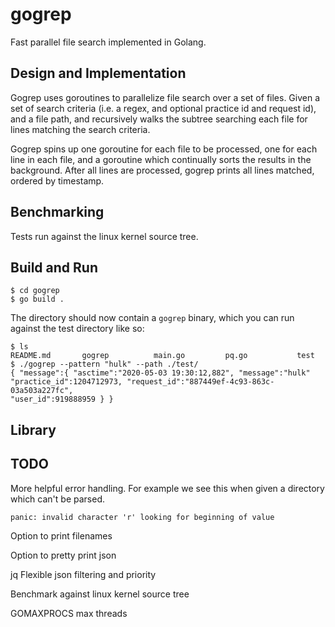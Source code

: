 # gogrep
Fast parallel file search implemented in Golang.

## Design and Implementation
Gogrep uses goroutines to parallelize file search over a set of files. Given a set of search criteria (i.e. a regex, and optional practice id and request id), and a file path, and recursively walks the subtree searching each file for lines matching the search criteria. 

Gogrep spins up one goroutine for each file to be processed, one for each line in each file, and a goroutine which continually sorts the results in the background. After all lines are processed, gogrep prints all lines matched, ordered by timestamp.

## Benchmarking
Tests run against the linux kernel source tree.


## Build and Run
```
$ cd gogrep
$ go build .
```
The directory should now contain a `gogrep` binary, which you can run against the test directory like so:
```
$ ls 
README.md       gogrep          main.go         pq.go           test
$ ./gogrep --pattern "hulk" --path ./test/
{ "message":{ "asctime":"2020-05-03 19:30:12,882", "message":"hulk" "practice_id":1204712973, "request_id":"887449ef-4c93-863c-03a503a227fc",
"user_id":919888959 } }
```

## Library

## TODO

More helpful error handling. For example we see this when given a directory which can't be parsed.

```panic: invalid character 'r' looking for beginning of value``` 

Option to print filenames

Option to pretty print json

jq Flexible json filtering and priority

Benchmark against linux kernel source tree

GOMAXPROCS max threads
